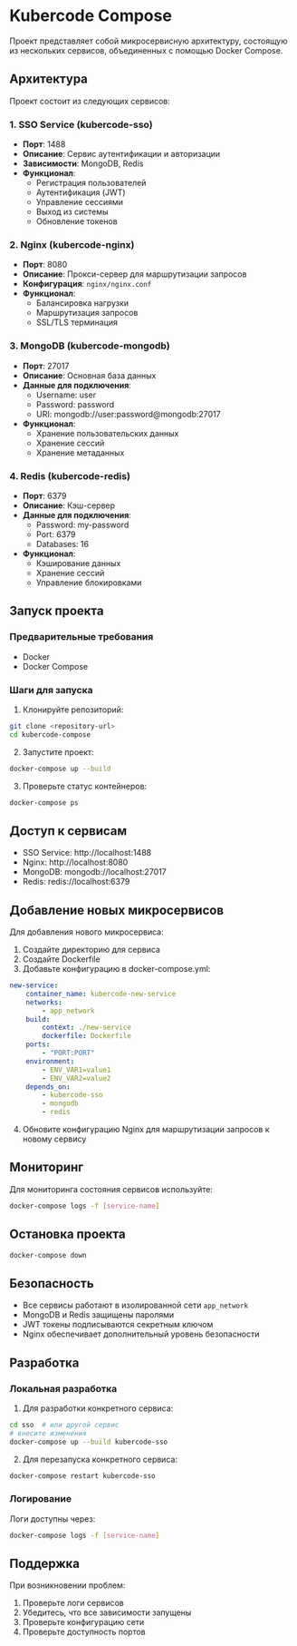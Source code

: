# Kubercode Compose

Проект представляет собой микросервисную архитектуру, состоящую из нескольких сервисов, объединенных с помощью Docker Compose.

## Архитектура

Проект состоит из следующих сервисов:

### 1. SSO Service (kubercode-sso)

-   **Порт**: 1488
-   **Описание**: Сервис аутентификации и авторизации
-   **Зависимости**: MongoDB, Redis
-   **Функционал**:
    -   Регистрация пользователей
    -   Аутентификация (JWT)
    -   Управление сессиями
    -   Выход из системы
    -   Обновление токенов

### 2. Nginx (kubercode-nginx)

-   **Порт**: 8080
-   **Описание**: Прокси-сервер для маршрутизации запросов
-   **Конфигурация**: `nginx/nginx.conf`
-   **Функционал**:
    -   Балансировка нагрузки
    -   Маршрутизация запросов
    -   SSL/TLS терминация

### 3. MongoDB (kubercode-mongodb)

-   **Порт**: 27017
-   **Описание**: Основная база данных
-   **Данные для подключения**:
    -   Username: user
    -   Password: password
    -   URI: mongodb://user:password@mongodb:27017
-   **Функционал**:
    -   Хранение пользовательских данных
    -   Хранение сессий
    -   Хранение метаданных

### 4. Redis (kubercode-redis)

-   **Порт**: 6379
-   **Описание**: Кэш-сервер
-   **Данные для подключения**:
    -   Password: my-password
    -   Port: 6379
    -   Databases: 16
-   **Функционал**:
    -   Кэширование данных
    -   Хранение сессий
    -   Управление блокировками

## Запуск проекта

### Предварительные требования

-   Docker
-   Docker Compose

### Шаги для запуска

1. Клонируйте репозиторий:

```bash
git clone <repository-url>
cd kubercode-compose
```

2. Запустите проект:

```bash
docker-compose up --build
```

3. Проверьте статус контейнеров:

```bash
docker-compose ps
```

## Доступ к сервисам

-   SSO Service: http://localhost:1488
-   Nginx: http://localhost:8080
-   MongoDB: mongodb://localhost:27017
-   Redis: redis://localhost:6379

## Добавление новых микросервисов

Для добавления нового микросервиса:

1. Создайте директорию для сервиса
2. Создайте Dockerfile
3. Добавьте конфигурацию в docker-compose.yml:

```yaml
new-service:
    container_name: kubercode-new-service
    networks:
        - app_network
    build:
        context: ./new-service
        dockerfile: Dockerfile
    ports:
        - "PORT:PORT"
    environment:
        - ENV_VAR1=value1
        - ENV_VAR2=value2
    depends_on:
        - kubercode-sso
        - mongodb
        - redis
```

4. Обновите конфигурацию Nginx для маршрутизации запросов к новому сервису

## Мониторинг

Для мониторинга состояния сервисов используйте:

```bash
docker-compose logs -f [service-name]
```

## Остановка проекта

```bash
docker-compose down
```

## Безопасность

-   Все сервисы работают в изолированной сети `app_network`
-   MongoDB и Redis защищены паролями
-   JWT токены подписываются секретным ключом
-   Nginx обеспечивает дополнительный уровень безопасности

## Разработка

### Локальная разработка

1. Для разработки конкретного сервиса:

```bash
cd sso  # или другой сервис
# внесите изменения
docker-compose up --build kubercode-sso
```

2. Для перезапуска конкретного сервиса:

```bash
docker-compose restart kubercode-sso
```

### Логирование

Логи доступны через:

```bash
docker-compose logs -f [service-name]
```

## Поддержка

При возникновении проблем:

1. Проверьте логи сервисов
2. Убедитесь, что все зависимости запущены
3. Проверьте конфигурацию сети
4. Проверьте доступность портов
